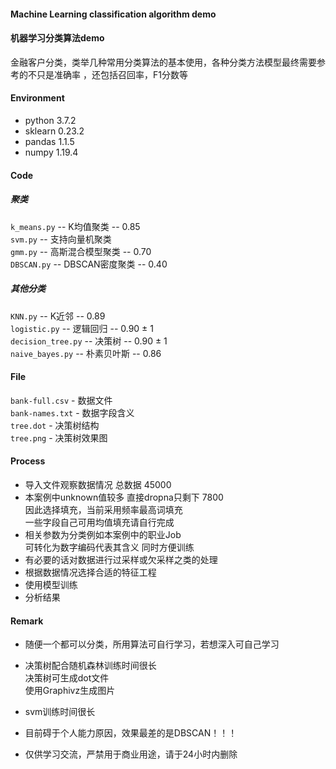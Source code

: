 #### Machine Learning classification algorithm demo

#### 机器学习分类算法demo

金融客户分类，类举几种常用分类算法的基本使用，各种分类方法模型最终需要参考的不只是准确率 ，还包括召回率，F1分数等

#### Environment
* python 3.7.2  
* sklearn  0.23.2  
* pandas  1.1.5
* numpy  1.19.4

#### Code
##### 聚类

`k_means.py` -- K均值聚类  -- 0.85  
`svm.py` -- 支持向量机聚类  
`gmm.py` -- 高斯混合模型聚类  -- 0.70  
`DBSCAN.py` --  DBSCAN密度聚类  -- 0.40  

##### 其他分类

`KNN.py` -- K近邻  -- 0.89  
`logistic.py` -- 逻辑回归  -- 0.90 ± 1  
`decision_tree.py` -- 决策树  -- 0.90 ± 1  
`naive_bayes.py` -- 朴素贝叶斯 -- 0.86

#### File

`bank-full.csv` - 数据文件  
`bank-names.txt` - 数据字段含义  
`tree.dot` - 决策树结构  
`tree.png` - 决策树效果图

#### Process

* 导入文件观察数据情况 总数据 45000
* 本案例中unknown值较多  直接dropna只剩下 7800  
因此选择填充，当前采用频率最高词填充  
一些字段自己可用均值填充请自行完成
* 相关参数为分类例如本案例中的职业Job  
可转化为数字编码代表其含义 同时方便训练
* 有必要的话对数据进行过采样或欠采样之类的处理
* 根据数据情况选择合适的特征工程
* 使用模型训练
* 分析结果

#### Remark

* 随便一个都可以分类，所用算法可自行学习，若想深入可自己学习

* 决策树配合随机森林训练时间很长  
决策树可生成dot文件  
使用Graphivz生成图片

* svm训练时间很长  

* 目前碍于个人能力原因，效果最差的是DBSCAN！！！

* 仅供学习交流，严禁用于商业用途，请于24小时内删除